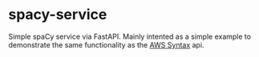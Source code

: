 # spacy-service

Simple spaCy service via FastAPI. Mainly intented as a simple example to
demonstrate the same functionality as the [AWS Syntax] api.


[AWS Syntax]: https://docs.aws.amazon.com/comprehend/latest/dg/how-syntax.html
